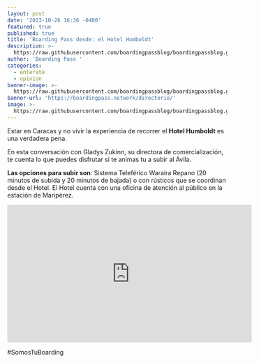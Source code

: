 ```yaml
---
layout: post
date: '2023-10-26 16:36 -0400'
featured: true
published: true
title: 'Boarding Pass desde: el Hotel Humboldt'
description: >-
  https://raw.githubusercontent.com/boardingpassblog/boardingpassblog.github.io/main/assets/images/Torre%20Humboldt.jpg
author: 'Boarding Pass '
categories:
  - enterate
  - opinion
banner-image: >-
  https://raw.githubusercontent.com/boardingpassblog/boardingpassblog.github.io/main/assets/images/Banner-Directorio.gif
banner-url: 'https://boardingpass.network/directorio/'
image: >-
  https://raw.githubusercontent.com/boardingpassblog/boardingpassblog.github.io/main/assets/images/Torre%20Humboldt.jpg
---
```

Estar en Caracas y no vivir la experiencia de recorrer el **Hotel Humboldt** es una verdadera pena.

En esta conversación con Gladys Zukinn, su directora de comercialización, te cuenta lo que puedes disfrutar si te animas tu a subir al Ávila.

**Las opciones para subir son**:
Sistema Teleférico Waraira Repano (20 minutos de subida y 20 minutos de bajada) o con rústicos que se coordinan desde el Hotel.
El Hotel cuenta con una oficina de atención al público en la estación de Maripérez.

<iframe width="560" height="315" src="https://www.youtube.com/embed/a_O30ZP6fgc?si=xJ6wNnzS9eNkBVJf" title="YouTube video player" frameborder="0" allow="accelerometer; autoplay; clipboard-write; encrypted-media; gyroscope; picture-in-picture; web-share" allowfullscreen></iframe>

#SomosTuBoarding
